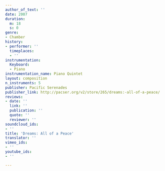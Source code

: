 ```yaml
---
author_of_text: ''
date: 2007
duration:
  m: 18
  s: 0
genre:
- Chamber
history:
- performer: ''
  timeplaces:
  - ''
instrumentation:
  Keyboard:
  - Piano
instrumentation_name: Piano Quintet
layout: composition
n_instruments: 5
publisher: Pacific Serenades
publisher_link: http://pacser.org/v2/store/265/dreams:-all-of-a-peace/
reviews:
- date: ''
  link: ''
  publication: ''
  quote: ''
  reviewer: ''
soundcloud_ids:
- ''
title: 'Dreams: All of a Peace'
translator: ''
vimeo_ids:
- ''
youtube_ids:
- ''

---
```

